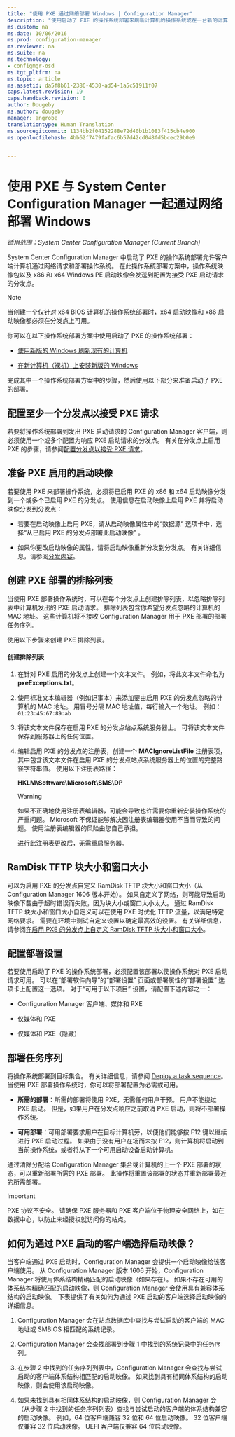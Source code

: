 ```yaml
---
title: "使用 PXE 通过网络部署 Windows | Configuration Manager"
description: "使用启动了 PXE 的操作系统部署来刷新计算机的操作系统或在一台新的计算机上安装新版本的 Windows。"
ms.custom: na
ms.date: 10/06/2016
ms.prod: configuration-manager
ms.reviewer: na
ms.suite: na
ms.technology:
- configmgr-osd
ms.tgt_pltfrm: na
ms.topic: article
ms.assetid: da5f8b61-2386-4530-ad54-1a5c51911f07
caps.latest.revision: 19
caps.handback.revision: 0
author: Dougeby
ms.author: dougeby
manager: angrobe
translationtype: Human Translation
ms.sourcegitcommit: 1134bb2f04152288e72d40b1b1083f415cb4e900
ms.openlocfilehash: 4bb62f7479fafac6b57d42cd048fd5bcec29b0e9


---
```

# <a name="use-pxe-to-deploy-windows-over-the-network-with-system-center-configuration-manager"></a>使用 PXE 与 System Center Configuration Manager 一起通过网络部署 Windows

*适用范围：System Center Configuration Manager (Current Branch)*

System Center Configuration Manager 中启动了 PXE 的操作系统部署允许客户端计算机通过网络请求和部署操作系统。 在此操作系统部署方案中，操作系统映像包以及 x86 和 x64 Windows PE 启动映像会发送到配置为接受 PXE 启动请求的分发点。  

> [!NOTE]  
>  当创建一个仅针对 x64 BIOS 计算机的操作系统部署时，x64 启动映像和 x86 启动映像都必须在分发点上可用。  

 你可以在以下操作系统部署方案中使用启动了 PXE 的操作系统部署：  

-   [使用新版的 Windows 刷新现有的计算机](refresh-an-existing-computer-with-a-new-version-of-windows.md)  

-   [在新计算机（裸机）上安装新版的 Windows](install-new-windows-version-new-computer-bare-metal.md)  

 完成其中一个操作系统部署方案中的步骤，然后使用以下部分来准备启动了 PXE 的部署。  

##  <a name="a-namebkmkconfigurea-configure-at-least-one-distribution-point-to-accept-pxe-requests"></a><a name="BKMK_Configure"></a> 配置至少一个分发点以接受 PXE 请求  
 若要将操作系统部署到发出 PXE 启动请求的 Configuration Manager 客户端，则必须使用一个或多个配置为响应 PXE 启动请求的分发点。  有关在分发点上启用 PXE 的步骤，请参阅[配置分发点以接受 PXE 请求](../get-started/prepare-site-system-roles-for-operating-system-deployments.md#BKMK_PXEDistributionPoint)。  

## <a name="prepare-a-pxe-enabled-boot-image"></a>准备 PXE 启用的启动映像  
 若要使用 PXE 来部署操作系统，必须将已启用 PXE 的 x86 和 x64 启动映像分发到一个或多个已启用 PXE 的分发点。 使用信息在启动映像上启用 PXE 并将启动映像分发到分发点：  

-   若要在启动映像上启用 PXE，请从启动映像属性中的“数据源”   选项卡中，选择“从已启用 PXE 的分发点部署此启动映像”  。  

-   如果你更改启动映像的属性，请将启动映像重新分发到分发点。 有关详细信息，请参阅[分发内容](../../core/servers/deploy/configure/deploy-and-manage-content.md#a-namebkmkdistributea-distribute-content)。  

##  <a name="a-namebkmkpxeexclusionlista-create-an-exclusion-list-for-pxe-deployments"></a><a name="BKMK_PXEExclusionList"></a>创建 PXE 部署的排除列表  
 当使用 PXE 部署操作系统时，可以在每个分发点上创建排除列表，以忽略排除列表中计算机发出的 PXE 启动请求。 排除列表包含你希望分发点忽略的计算机的 MAC 地址。 这些计算机将不接收 Configuration Manager 用于 PXE 部署的部署任务序列。  

 使用以下步骤来创建 PXE 排除列表。  

#### <a name="to-create-the-exclusion-list"></a>创建排除列表  

1.  在针对 PXE 启用的分发点上创建一个文本文件。 例如，将此文本文件命名为 **pxeExceptions.txt**。  

2.  使用标准文本编辑器（例如记事本）来添加要由启用 PXE 的分发点忽略的计算机的 MAC 地址。 用冒号分隔 MAC 地址值，每行输入一个地址。 例如： `01:23:45:67:89:ab`  

3.  将该文本文件保存在启用 PXE 的分发点站点系统服务器上。 可将该文本文件保存到服务器上的任何位置。  

4.  编辑启用 PXE 的分发点的注册表，创建一个 **MACIgnoreListFile** 注册表项，其中包含该文本文件在启用 PXE 的分发点站点系统服务器上的位置的完整路径字符串值。 使用以下注册表路径：  

     **HKLM\Software\Microsoft\SMS\DP**  

    > [!WARNING]  
    >  如果不正确地使用注册表编辑器，可能会导致也许需要你重新安装操作系统的严重问题。 Microsoft 不保证能够解决因注册表编辑器使用不当而导致的问题。 使用注册表编辑器的风险由您自己承担。  

     进行此注册表更改后，无需重启服务器。  

##  <a name="a-namebkmkramdisktftparamdisk-tftp-block-size-and-window-size"></a><a name="BKMK_RamDiskTFTP"></a>RamDisk TFTP 块大小和窗口大小  
可以为启用 PXE 的分发点自定义 RamDisk TFTP 块大小和窗口大小（从 Configuration Manager 1606 版本开始）。 如果自定义了网络，则可能导致启动映像下载由于超时错误而失败，因为块大小或窗口大小太大。 通过 RamDisk TFTP 块大小和窗口大小自定义可以在使用 PXE 时优化 TFTP 流量，以满足特定网络要求。 需要在环境中测试自定义设置以确定最高效的设置。 有关详细信息，请参阅[在启用 PXE 的分发点上自定义 RamDisk TFTP 块大小和窗口大小](../get-started/prepare-site-system-roles-for-operating-system-deployments.md#BKMK_RamDiskTFTP)。

## <a name="configure-deployment-settings"></a>配置部署设置  
 若要使用启动了 PXE 的操作系统部署，必须配置该部署以使操作系统对 PXE 启动请求可用。 可以在“部署软件向导”的“部署设置”  页面或部署属性的“部署设置”  选项卡上配置这一选项。  对于“可用于以下项目”  设置，请配置下述内容之一：  

-   Configuration Manager 客户端、媒体和 PXE  

-   仅媒体和 PXE  

-   仅媒体和 PXE（隐藏）  

##  <a name="a-namebkmkdeploya-deploy-the-task-sequence"></a><a name="BKMK_Deploy"></a> 部署任务序列  
 将操作系统部署到目标集合。 有关详细信息，请参阅 [Deploy a task sequence](manage-task-sequences-to-automate-tasks.md#BKMK_DeployTS)。 当使用 PXE 部署操作系统时，你可以将部署配置为必需或可用。  

-   **所需的部署**：所需的部署将使用 PXE，无需任何用户干预。 用户不能绕过 PXE 启动。 但是，如果用户在分发点响应之前取消 PXE 启动，则将不部署操作系统。  

-   **可用部署**：可用部署要求用户在目标计算机旁，以便他们能够按 F12 键以继续进行 PXE 启动过程。 如果由于没有用户在场而未按 F12，则计算机将启动到当前操作系统，或者将从下一个可用启动设备启动计算机。  

 通过清除分配给 Configuration Manager 集合或计算机的上一个 PXE 部署的状态，可以重新部署所需的 PXE 部署。 此操作将重置该部署的状态并重新部署最近的所需部署。  

> [!IMPORTANT]  
>  PXE 协议不安全。 请确保 PXE 服务器和 PXE 客户端位于物理安全网络上，如在数据中心，以防止未经授权就访问你的站点。  

##  <a name="how-is-the-boot-image-selected-for-clients-booting-with-pxe"></a>如何为通过 PXE 启动的客户端选择启动映像？
当客户端通过 PXE 启动时，Configuration Manager 会提供一个启动映像给该客户端使用。 从 Configuration Manager 版本 1606 开始，Configuration Manager 将使用体系结构精确匹配的启动映像（如果存在）。 如果不存在可用的体系结构精确匹配的启动映像，则 Configuration Manager 会使用具有兼容体系结构的启动映像。 下表提供了有关如何为通过 PXE 启动的客户端选择启动映像的详细信息。
1. Configuration Manager 会在站点数据库中查找与尝试启动的客户端的 MAC 地址或 SMBIOS 相匹配的系统记录。
2. Configuration Manager 会查找部署到步骤 1 中找到的系统记录中的任务序列。
3. 在步骤 2 中找到的任务序列列表中，Configuration Manager 会查找与尝试启动的客户端体系结构相匹配的启动映像。 如果找到具有相同体系结构的启动映像，则会使用该启动映像。

4. 如果未找到具有相同体系结构的启动映像，则 Configuration Manager 会（从步骤 2 中找到的任务序列列表）查找与尝试启动的客户端的体系结构兼容的启动映像。 例如，64 位客户端兼容 32 位和 64 位启动映像。 32 位客户端仅兼容 32 位启动映像。 UEFI 客户端仅兼容 64 位启动映像。



<!--HONumber=Nov16_HO1-->


